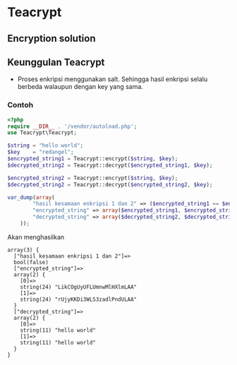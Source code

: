 # Teacrypt

## Encryption solution


## Keunggulan Teacrypt
- Proses enkripsi menggunakan salt. Sehingga hasil enkripsi selalu berbeda walaupun dengan key yang sama.
### Contoh
```php
<?php
require __DIR__ . '/vendor/autoload.php';
use Teacrypt\Teacrypt;

$string = "hello world";
$key    = "redangel";
$encrypted_string1 = Teacrypt::encrypt($string, $key);
$decrypted_string2 = Teacrypt::decrypt($encrypted_string1, $key);

$encrypted_string2 = Teacrypt::encrypt($string, $key);
$decrypted_string2 = Teacrypt::decrypt($encrypted_string2, $key);

var_dump(array(
        "hasil kesamaan enkripsi 1 dan 2" => ($encrypted_string1 == $encrypted_string2),
        "encrypted_string" => array($encrypted_string1, $encrypted_string2),
        "decrypted_string" => array($decrypted_string2, $decrypted_string2)
    ));


```

Akan menghasilkan

```
array(3) {
  ["hasil kesamaan enkripsi 1 dan 2"]=>
  bool(false)
  ["encrypted_string"]=>
  array(2) {
    [0]=>
    string(24) "LikCOgUyUFLUmnwMlHXlmLAA"
    [1]=>
    string(24) "rUjyKKDi3WLS3zadlPndULAA"
  }
  ["decrypted_string"]=>
  array(2) {
    [0]=>
    string(11) "hello world"
    [1]=>
    string(11) "hello world"
  }
}
```